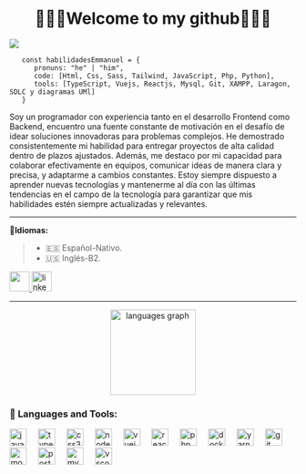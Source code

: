
<div id="header">
      <h1 align="center">👨🏻‍💻<b>Welcome to my github</b>👨🏻‍💻</h1> 
       <img src="https://github.com/Emmanuelxs13/Emmanuelxs13/assets/123176096/87a4fa01-e170-46fb-92ad-4ef4947423f1"/>
   
   ```
      const habilidadesEmmanuel = {
         pronuns: "he" | "him",
         code: [Html, Css, Sass, Tailwind, JavaScript, Php, Python],
         tools: [TypeScript, Vuejs, Reactjs, Mysql, Git, XAMPP, Laragon, SDLC y diagramas UMl]
      }

   ```
Soy un programador con experiencia tanto en el desarrollo Frontend como Backend, encuentro una fuente constante de motivación en el desafío de idear soluciones innovadoras para problemas complejos. He demostrado consistentemente mi habilidad para entregar proyectos de alta calidad dentro de plazos ajustados. Además, me destaco por mi capacidad para colaborar efectivamente en equipos, comunicar ideas de manera clara y precisa, y adaptarme a cambios constantes. Estoy siempre dispuesto a aprender nuevas tecnologías y mantenerme al día con las últimas tendencias en el campo de la tecnología para garantizar que mis habilidades estén siempre actualizadas y relevantes.
   </div> 
   
   ---
   
   🧠**Idiomas:**
   > - 🇪🇸 Español-Nativo.
   > - 🇺🇸 Inglés-B2.
   
   <a href="mailto:emmanuelberriojimenez13@gmail.com" target='_blank'>
      <img src="https://img.shields.io/badge/Gmail-Gmail?style=flat-square&logo=gmail&label=Mi&color=0077B5&logoColor=white&labelColor=&style=for-the-badge" height="35" (mailto:test@test.com)
   </a>
    <a href="https://www.linkedin.com/in/emmanuel-berrio-jimenez/" target="_blank">
      <img src="https://img.shields.io/static/v1?message=LinkedIn&style=flat-square&logo=linkedin&label=Mi&color=0077B5&logoColor=white&labelColor=&style=for-the-badge" height="35" alt="linkedin logo" />
    </a>
   
   ---
   
   <div align="center">
     <img src="https://github-readme-stats.vercel.app/api/top-langs?username=Emmanuelxs13&locale=en&hide_title=false&layout=compact&card_width=320&langs_count=5&theme=radical&hide_border=false" height="150" alt="languages graph"  />
   </div>
   
   <div align="left">
     <h3>🔨 Languages and Tools:</h3>
     <div align="left">
     <img src="https://cdn.jsdelivr.net/gh/devicons/devicon/icons/javascript/javascript-original.svg" height="30" alt="javascript logo"  />
     <img width="12" />
     <img src="https://cdn.jsdelivr.net/gh/devicons/devicon/icons/typescript/typescript-original.svg" height="30" alt="typescript logo"  />
     <img width="12" />
     <img src="https://cdn.jsdelivr.net/gh/devicons/devicon/icons/css3/css3-original.svg" height="30" alt="css3 logo"  />
     <img width="12" />
     <img src="https://cdn.jsdelivr.net/gh/devicons/devicon/icons/nodejs/nodejs-original.svg" height="30" alt="nodejs logo"  />
     <img width="12" />
     <img src="https://cdn.jsdelivr.net/gh/devicons/devicon/icons/vuejs/vuejs-original.svg" height="30" alt="vuejs logo"  />
     <img width="12" />
     <img src="https://cdn.jsdelivr.net/gh/devicons/devicon/icons/react/react-original.svg" height="30" alt="reactjs logo"  />
     <img width="12" />
     <img src="https://cdn.jsdelivr.net/gh/devicons/devicon/icons/php/php-original.svg" height="30" alt="php logo"  />
     <img width="12" />
     <img src="https://cdn.jsdelivr.net/gh/devicons/devicon/icons/docker/docker-original.svg" height="30" alt="docker logo"  />
     <img width="12" />
     <img src="https://cdn.jsdelivr.net/gh/devicons/devicon/icons/yarn/yarn-original.svg" height="30" alt="yarn logo"  />
     <img width="12" />
     <img src="https://cdn.jsdelivr.net/gh/devicons/devicon/icons/git/git-original.svg" height="30" alt="git logo"  />
     <img width="12" />
     <img src="https://cdn.jsdelivr.net/gh/devicons/devicon/icons/mongodb/mongodb-original.svg" height="30" alt="mongodb logo"  />
     <img width="12" />
     <img src="https://cdn.jsdelivr.net/gh/devicons/devicon/icons/postgresql/postgresql-original.svg" height="30" alt="postgresql logo"  />
     <img width="12" />
     <img src="https://cdn.jsdelivr.net/gh/devicons/devicon/icons/mysql/mysql-original.svg" height="30" alt="mysql logo"  />
     <img width="12" />
      <img src="https://cdn.jsdelivr.net/gh/devicons/devicon/icons/vscode/vscode-original.svg" height="30" alt="vscode logo"  />
     <img width="12" />
   </div>
</div>
